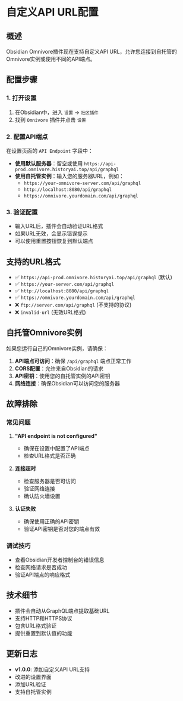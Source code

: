 # 自定义API URL配置

## 概述

Obsidian Omnivore插件现在支持自定义API URL，允许您连接到自托管的Omnivore实例或使用不同的API端点。

## 配置步骤

### 1. 打开设置
1. 在Obsidian中，进入 `设置` → `社区插件`
2. 找到 `Omnivore` 插件并点击 `设置`

### 2. 配置API端点
在设置页面的 `API Endpoint` 字段中：

- **使用默认服务器**：留空或使用 `https://api-prod.omnivore.historyai.top/api/graphql`
- **使用自托管实例**：输入您的服务器URL，例如：
  - `https://your-omnivore-server.com/api/graphql`
  - `http://localhost:8080/api/graphql`
  - `https://omnivore.yourdomain.com/api/graphql`

### 3. 验证配置
- 输入URL后，插件会自动验证URL格式
- 如果URL无效，会显示错误提示
- 可以使用重置按钮恢复到默认端点

## 支持的URL格式

- ✅ `https://api-prod.omnivore.historyai.top/api/graphql` (默认)
- ✅ `https://your-server.com/api/graphql`
- ✅ `http://localhost:8080/api/graphql`
- ✅ `https://omnivore.yourdomain.com/api/graphql`
- ❌ `ftp://server.com/api/graphql` (不支持的协议)
- ❌ `invalid-url` (无效URL格式)

## 自托管Omnivore实例

如果您运行自己的Omnivore实例，请确保：

1. **API端点可访问**：确保 `/api/graphql` 端点正常工作
2. **CORS配置**：允许来自Obsidian的请求
3. **API密钥**：使用您的自托管实例的API密钥
4. **网络连接**：确保Obsidian可以访问您的服务器

## 故障排除

### 常见问题

1. **"API endpoint is not configured"**
   - 确保在设置中配置了API端点
   - 检查URL格式是否正确

2. **连接超时**
   - 检查服务器是否可访问
   - 验证网络连接
   - 确认防火墙设置

3. **认证失败**
   - 确保使用正确的API密钥
   - 验证API密钥是否对您的端点有效

### 调试技巧

- 查看Obsidian开发者控制台的错误信息
- 检查网络请求是否成功
- 验证API端点的响应格式

## 技术细节

- 插件会自动从GraphQL端点提取基础URL
- 支持HTTP和HTTPS协议
- 包含URL格式验证
- 提供重置到默认值的功能

## 更新日志

- **v1.0.0**: 添加自定义API URL支持
- 改进的设置界面
- 添加URL验证
- 支持自托管实例 